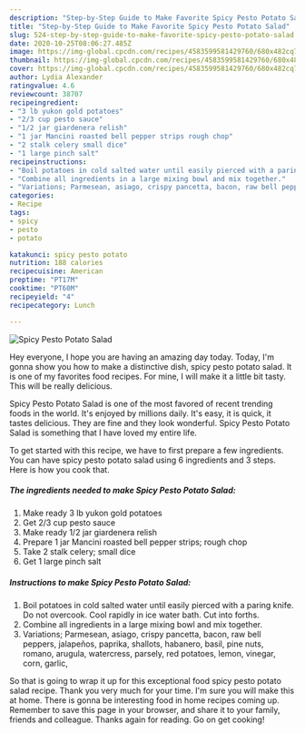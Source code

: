 ```yaml
---
description: "Step-by-Step Guide to Make Favorite Spicy Pesto Potato Salad"
title: "Step-by-Step Guide to Make Favorite Spicy Pesto Potato Salad"
slug: 524-step-by-step-guide-to-make-favorite-spicy-pesto-potato-salad
date: 2020-10-25T08:06:27.485Z
image: https://img-global.cpcdn.com/recipes/4583599581429760/680x482cq70/spicy-pesto-potato-salad-recipe-main-photo.jpg
thumbnail: https://img-global.cpcdn.com/recipes/4583599581429760/680x482cq70/spicy-pesto-potato-salad-recipe-main-photo.jpg
cover: https://img-global.cpcdn.com/recipes/4583599581429760/680x482cq70/spicy-pesto-potato-salad-recipe-main-photo.jpg
author: Lydia Alexander
ratingvalue: 4.6
reviewcount: 38707
recipeingredient:
- "3 lb yukon gold potatoes"
- "2/3 cup pesto sauce"
- "1/2 jar giardenera relish"
- "1 jar Mancini roasted bell pepper strips rough chop"
- "2 stalk celery small dice"
- "1 large pinch salt"
recipeinstructions:
- "Boil potatoes in cold salted water until easily pierced with a paring knife. Do not overcook. Cool rapidly in ice water bath. Cut into forths."
- "Combine all ingredients in a large mixing bowl and mix together."
- "Variations; Parmesean, asiago, crispy pancetta, bacon, raw bell peppers, jalapeños, paprika, shallots, habanero, basil, pine nuts, romano, arugula, watercress, parsely, red potatoes, lemon, vinegar, corn, garlic,"
categories:
- Recipe
tags:
- spicy
- pesto
- potato

katakunci: spicy pesto potato 
nutrition: 188 calories
recipecuisine: American
preptime: "PT17M"
cooktime: "PT60M"
recipeyield: "4"
recipecategory: Lunch

---
```



![Spicy Pesto Potato Salad](https://img-global.cpcdn.com/recipes/4583599581429760/680x482cq70/spicy-pesto-potato-salad-recipe-main-photo.jpg)

Hey everyone, I hope you are having an amazing day today. Today, I'm gonna show you how to make a distinctive dish, spicy pesto potato salad. It is one of my favorites food recipes. For mine, I will make it a little bit tasty. This will be really delicious.

Spicy Pesto Potato Salad is one of the most favored of recent trending foods in the world. It's enjoyed by millions daily. It's easy, it is quick, it tastes delicious. They are fine and they look wonderful. Spicy Pesto Potato Salad is something that I have loved my entire life.




To get started with this recipe, we have to first prepare a few ingredients. You can have spicy pesto potato salad using 6 ingredients and 3 steps. Here is how you cook that.

<!--inarticleads1-->

##### The ingredients needed to make Spicy Pesto Potato Salad:

1. Make ready 3 lb yukon gold potatoes
1. Get 2/3 cup pesto sauce
1. Make ready 1/2 jar giardenera relish
1. Prepare 1 jar Mancini roasted bell pepper strips; rough chop
1. Take 2 stalk celery; small dice
1. Get 1 large pinch salt




<!--inarticleads2-->

##### Instructions to make Spicy Pesto Potato Salad:

1. Boil potatoes in cold salted water until easily pierced with a paring knife. Do not overcook. Cool rapidly in ice water bath. Cut into forths.
1. Combine all ingredients in a large mixing bowl and mix together.
1. Variations; Parmesean, asiago, crispy pancetta, bacon, raw bell peppers, jalapeños, paprika, shallots, habanero, basil, pine nuts, romano, arugula, watercress, parsely, red potatoes, lemon, vinegar, corn, garlic,




So that is going to wrap it up for this exceptional food spicy pesto potato salad recipe. Thank you very much for your time. I'm sure you will make this at home. There is gonna be interesting food in home recipes coming up. Remember to save this page in your browser, and share it to your family, friends and colleague. Thanks again for reading. Go on get cooking!
